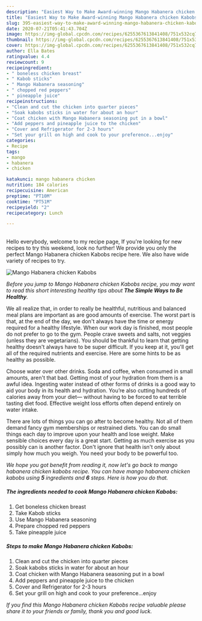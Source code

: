 ```yaml
---
description: "Easiest Way to Make Award-winning Mango Habanera chicken Kabobs"
title: "Easiest Way to Make Award-winning Mango Habanera chicken Kabobs"
slug: 395-easiest-way-to-make-award-winning-mango-habanera-chicken-kabobs
date: 2020-07-21T05:41:43.704Z
image: https://img-global.cpcdn.com/recipes/6255367613841408/751x532cq70/mango-habanera-chicken-kabobs-recipe-main-photo.jpg
thumbnail: https://img-global.cpcdn.com/recipes/6255367613841408/751x532cq70/mango-habanera-chicken-kabobs-recipe-main-photo.jpg
cover: https://img-global.cpcdn.com/recipes/6255367613841408/751x532cq70/mango-habanera-chicken-kabobs-recipe-main-photo.jpg
author: Ella Bates
ratingvalue: 4.4
reviewcount: 9
recipeingredient:
- " boneless chicken breast"
- " Kabob sticks"
- " Mango Habanera seasoning"
- " chopped red peppers"
- " pineapple juice"
recipeinstructions:
- "Clean and cut the chicken into quarter pieces"
- "Soak kabobs sticks in water for about an hour"
- "Coat chicken with Mango Habanera seasoning put in a bowl"
- "Add peppers and pineapple juice to the chicken"
- "Cover and Refrigerator for 2-3 hours"
- "Set your grill on high and cook to your preference...enjoy"
categories:
- Recipe
tags:
- mango
- habanera
- chicken

katakunci: mango habanera chicken 
nutrition: 184 calories
recipecuisine: American
preptime: "PT10M"
cooktime: "PT51M"
recipeyield: "2"
recipecategory: Lunch

---
```

<br>
Hello everybody, welcome to my recipe page, If you're looking for new recipes to try this weekend, look no further! We provide you only the perfect Mango Habanera chicken Kabobs recipe here. We also have wide variety of recipes to try.
<br>


![Mango Habanera chicken Kabobs](https://img-global.cpcdn.com/recipes/6255367613841408/751x532cq70/mango-habanera-chicken-kabobs-recipe-main-photo.jpg)

<i>Before you jump to Mango Habanera chicken Kabobs recipe, you may want to read this short interesting healthy tips about <strong>The Simple Ways to Be Healthy</strong>.</i>

We all realize that, in order to really be healthful, nutritious and balanced meal plans are important as are good amounts of exercise. The worst part is that, at the end of the day, we don't always have the time or energy required for a healthy lifestyle. When our work day is finished, most people do not prefer to go to the gym. People crave sweets and salts, not veggies (unless they are vegetarians). You should be thankful to learn that getting healthy doesn't always have to be super difficult. If you keep at it, you'll get all of the required nutrients and exercise. Here are some hints to be as healthy as possible.

Choose water over other drinks. Soda and coffee, when consumed in small amounts, aren't that bad. Getting most of your hydration from them is a awful idea. Ingesting water instead of other forms of drinks is a good way to aid your body in its health and hydration. You’re also cutting hundreds of calories away from your diet— without having to be forced to eat terrible tasting diet food. Effective weight loss efforts often depend entirely on water intake.

There are lots of things you can go after to become healthy. Not all of them demand fancy gym memberships or restrained diets. You can do small things each day to improve upon your health and lose weight. Make sensible choices every day is a great start. Getting as much exercise as you possibly can is another factor. Don't ignore that health isn't only about simply how much you weigh. You need your body to be powerful too. 


<i>We hope you got benefit from reading it, now let's go back to mango habanera chicken kabobs recipe. You can have mango habanera chicken kabobs using <strong>5</strong> ingredients and <strong>6</strong> steps. Here is how you do that.
</i>

##### The ingredients needed to cook Mango Habanera chicken Kabobs:

1. Get  boneless chicken breast
1. Take  Kabob sticks
1. Use  Mango Habanera seasoning
1. Prepare  chopped red peppers
1. Take  pineapple juice


##### Steps to make Mango Habanera chicken Kabobs:

1. Clean and cut the chicken into quarter pieces
1. Soak kabobs sticks in water for about an hour
1. Coat chicken with Mango Habanera seasoning put in a bowl
1. Add peppers and pineapple juice to the chicken
1. Cover and Refrigerator for 2-3 hours
1. Set your grill on high and cook to your preference...enjoy


<i>If you find this Mango Habanera chicken Kabobs recipe valuable please share it to your friends or family, thank you and good luck.</i>
